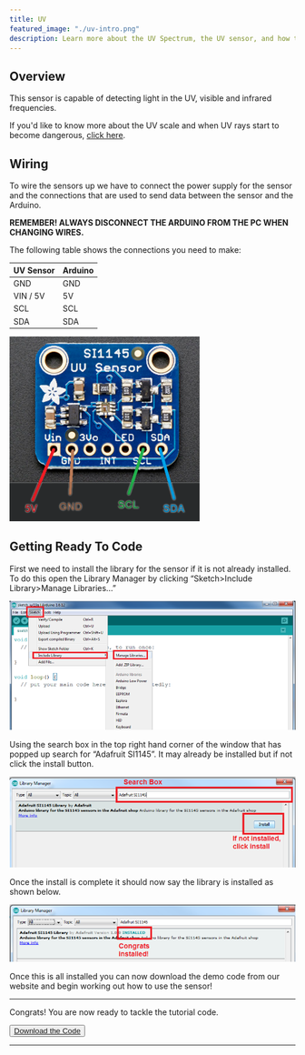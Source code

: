 ```yaml
---
title: UV
featured_image: "./uv-intro.png"
description: Learn more about the UV Spectrum, the UV sensor, and how to use it with Arduino.
---
```

## Overview
This sensor is capable of detecting light in the UV, visible and infrared frequencies. 

If you'd like to know more about the UV scale and when UV rays start to become dangerous, <a href="./materials/UVExplained.pdf" class="external-link">click here</a>.


## Wiring
To wire the sensors up we have to connect the power supply for the sensor and the connections that are used to send data between the sensor and the Arduino.

**REMEMBER! ALWAYS DISCONNECT THE ARDUINO FROM THE PC WHEN CHANGING WIRES.**

The following table shows the connections you need to make:

| UV Sensor     | Arduino |
| ------------- | ------- |
| GND           | GND     |
| VIN / 5V      | 5V      |
|SCL|SCL|
|SDA|SDA|

![UV Sensor LEDs Connections](./images/uv-connections.png)

## Getting Ready To Code

First we need to install the library for the sensor if it is not already installed. To do this open the Library Manager by clicking “Sketch>Include Library>Manage Libraries…”

![Arduino Program](./images/screen-1.png)

Using the search box in the top right hand corner of the window that has popped up search for “Adafruit SI1145”. It may already be installed but if not click the install button.

![Arduino Library Manager](./images/screen-2.png)

Once the install is complete it should now say the library is installed as shown below. 

![Installed Library](./images/screen-3.png)

Once this is all installed you can now download the demo code from our website and begin working out how to use the sensor!

***

Congrats! You are now ready to tackle the tutorial code.

<button class="mdc-button mdc-button--raised">
  <a href="./code/UVTutorialCode.ino" class="mdc-button__label">Download the Code</a>
</button> 

***